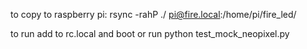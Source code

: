 to copy to raspberry pi:
rsync -rahP ./ pi@fire.local:/home/pi/fire_led/

to run
add to rc.local and boot
or run 
python test_mock_neopixel.py
